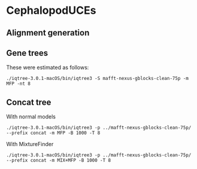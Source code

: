 # CephalopodUCEs

## Alignment generation

## Gene trees

These were estimated as follows:

```
./iqtree-3.0.1-macOS/bin/iqtree3 -S mafft-nexus-gblocks-clean-75p -m MFP -nt 8
```

## Concat tree

With normal models
```
./iqtree-3.0.1-macOS/bin/iqtree3 -p ../mafft-nexus-gblocks-clean-75p/  --prefix concat -m MFP -B 1000 -T 8
```

With MixtureFinder

```
./iqtree-3.0.1-macOS/bin/iqtree3 -p ../mafft-nexus-gblocks-clean-75p/  --prefix concat -m MIX+MFP -B 1000 -T 8
```